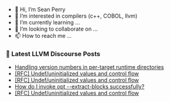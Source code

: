 - 👋 Hi, I’m Sean Perry
- 👀 I’m interested in compilers (c++, COBOL, llvm)
- 🌱 I’m currently learning ...
- 💞️ I’m looking to collaborate on ...
- 📫 How to reach me ...

<!---
s66perry/s66perry is a ✨ special ✨ repository because its `README.md` (this file) appears on your GitHub profile.
You can click the Preview link to take a look at your changes.
--->
### 📕 Latest LLVM Discourse Posts

<!-- DISCOURSE-LLVM:START -->
- [Handling version numbers in per-target runtime directories](https://discourse.llvm.org/t/handling-version-numbers-in-per-target-runtime-directories/62717#post_14)
- [[RFC] Undef/uninitialized values and control flow](https://discourse.llvm.org/t/rfc-undef-uninitialized-values-and-control-flow/62884#post_11)
- [[RFC] Undef/uninitialized values and control flow](https://discourse.llvm.org/t/rfc-undef-uninitialized-values-and-control-flow/62884#post_10)
- [How do I invoke opt --extract-blocks successfully?](https://discourse.llvm.org/t/how-do-i-invoke-opt-extract-blocks-successfully/62880#post_3)
- [[RFC] Undef/uninitialized values and control flow](https://discourse.llvm.org/t/rfc-undef-uninitialized-values-and-control-flow/62884#post_9)
<!-- DISCOURSE-LLVM:END -->
